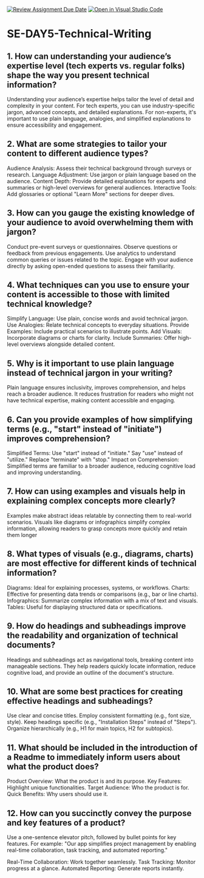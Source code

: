 [![Review Assignment Due Date](https://classroom.github.com/assets/deadline-readme-button-22041afd0340ce965d47ae6ef1cefeee28c7c493a6346c4f15d667ab976d596c.svg)](https://classroom.github.com/a/zsAR-pyY)
[![Open in Visual Studio Code](https://classroom.github.com/assets/open-in-vscode-2e0aaae1b6195c2367325f4f02e2d04e9abb55f0b24a779b69b11b9e10269abc.svg)](https://classroom.github.com/online_ide?assignment_repo_id=17237698&assignment_repo_type=AssignmentRepo)
# SE-DAY5-Technical-Writing
## 1. How can understanding your audience’s expertise level (tech experts vs. regular folks) shape the way you present technical information?
Understanding your audience’s expertise helps tailor the level of detail and complexity in your content. For tech experts, you can use industry-specific jargon, advanced concepts, and detailed explanations. For non-experts, it's important to use plain language, analogies, and simplified explanations to ensure accessibility and engagement.

## 2. What are some strategies to tailor your content to different audience types?
Audience Analysis: Assess their technical background through surveys or research.
Language Adjustment: Use jargon or plain language based on the audience.
Content Depth: Provide detailed explanations for experts and summaries or high-level overviews for general audiences.
Interactive Tools: Add glossaries or optional "Learn More" sections for deeper dives.

## 3. How can you gauge the existing knowledge of your audience to avoid overwhelming them with jargon?
Conduct pre-event surveys or questionnaires.
Observe questions or feedback from previous engagements.
Use analytics to understand common queries or issues related to the topic.
Engage with your audience directly by asking open-ended questions to assess their familiarity.

## 4. What techniques can you use to ensure your content is accessible to those with limited technical knowledge?
Simplify Language: Use plain, concise words and avoid technical jargon.
Use Analogies: Relate technical concepts to everyday situations.
Provide Examples: Include practical scenarios to illustrate points.
Add Visuals: Incorporate diagrams or charts for clarity.
Include Summaries: Offer high-level overviews alongside detailed content.

## 5. Why is it important to use plain language instead of technical jargon in your writing?
Plain language ensures inclusivity, improves comprehension, and helps reach a broader audience. It reduces frustration for readers who might not have technical expertise, making content accessible and engaging.

## 6. Can you provide examples of how simplifying terms (e.g., "start" instead of "initiate") improves comprehension?
Simplified Terms:
  Use "start" instead of "initiate."
  Say "use" instead of "utilize."
  Replace "terminate" with "stop."
Impact on Comprehension:
Simplified terms are familiar to a broader audience, reducing cognitive load and improving understanding.

## 7. How can using examples and visuals help in explaining complex concepts more clearly?
Examples make abstract ideas relatable by connecting them to real-world scenarios. Visuals like diagrams or infographics simplify complex information, allowing readers to grasp concepts more quickly and retain them longer

## 8. What types of visuals (e.g., diagrams, charts) are most effective for different kinds of technical information?
Diagrams: Ideal for explaining processes, systems, or workflows.
Charts: Effective for presenting data trends or comparisons (e.g., bar or line charts).
Infographics: Summarize complex information with a mix of text and visuals.
Tables: Useful for displaying structured data or specifications.

## 9. How do headings and subheadings improve the readability and organization of technical documents?
Headings and subheadings act as navigational tools, breaking content into manageable sections. They help readers quickly locate information, reduce cognitive load, and provide an outline of the document's structure.

## 10. What are some best practices for creating effective headings and subheadings?
Use clear and concise titles.
Employ consistent formatting (e.g., font size, style).
Keep headings specific (e.g., "Installation Steps" instead of "Steps").
Organize hierarchically (e.g., H1 for main topics, H2 for subtopics).

## 11. What should be included in the introduction of a Readme to immediately inform users about what the product does?
Product Overview: What the product is and its purpose.
Key Features: Highlight unique functionalities.
Target Audience: Who the product is for.
Quick Benefits: Why users should use it.

## 12. How can you succinctly convey the purpose and key features of a product?
Use a one-sentence elevator pitch, followed by bullet points for key features. For example:
"Our app simplifies project management by enabling real-time collaboration, task tracking, and automated reporting."

Real-Time Collaboration: Work together seamlessly.
Task Tracking: Monitor progress at a glance.
Automated Reporting: Generate reports instantly.
